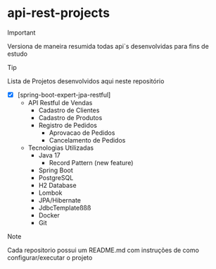 # api-rest-projects
>[!IMPORTANT]
>Versiona de maneira resumida todas api`s desenvolvidas para fins de estudo

>[!TIP]
> Lista de Projetos desenvolvidos aqui neste repositório

- [x] [spring-boot-expert-jpa-restful]
  - API Restful de Vendas
    - Cadastro de Clientes
    - Cadastro de Produtos
    - Registro de Pedidos
      - Aprovacao de Pedidos
      - Cancelamento de Pedidos
  - Tecnologias Utilizadas
    - Java 17
      - Record Pattern (new feature)
    - Spring Boot 
    - PostgreSQL
    - H2 Database
    - Lombok
    - JPA/Hibernate
    - JdbcTemplateßßß
    - Docker
    - Git

> [!NOTE]
> Cada repositorio possui um README.md com instruções de como configurar/executar o projeto